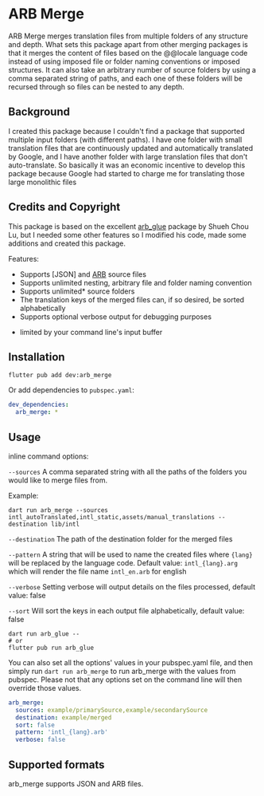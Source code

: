 # ARB Merge

ARB Merge merges translation files from multiple folders of any structure and depth.
What sets this package apart from other merging packages is that it merges the content of files
based on the @@locale language code instead of using imposed file or folder naming conventions or imposed structures.
It can also take an arbitrary number of source folders by using a comma separated string of paths,
and each one of these folders will be recursed through so files can be nested to any depth.

## Background

I created this package because I couldn't find a package that supported multiple input folders (with different paths).
I have one folder with small translation files that are continuously updated and automatically translated by Google,
and I have another folder with large translation files that don't auto-translate.
So basically it was an economic incentive to develop this package because Google had started to charge me for
translating those large monolithic files

## Credits and Copyright
This package is based on the excellent [arb_glue] package by Shueh Chou Lu, but I needed some other
features so I modified his code, made some additions and created this package.


Features:

-   Supports [JSON] and [ARB] source files
-   Supports unlimited nesting, arbitrary file and folder naming convention
-   Supports unlimited* source folders
-   The translation keys of the merged files can, if so desired, be sorted alphabetically
-   Supports optional verbose output for debugging purposes

* limited by your command line's input buffer

## Installation

```shell
flutter pub add dev:arb_merge
```

Or add dependencies to `pubspec.yaml`:

```yaml
dev_dependencies:
  arb_merge: *
```

## Usage

inline command options:

`--sources`
A comma separated string with all the paths of the folders you would like to merge files from.

Example:
```shell
dart run arb_merge --sources intl_autoTranslated,intl_static,assets/manual_translations --destination lib/intl
```

`--destination`
The path of the destination folder for the merged files

`--pattern`
A string that will be used to name the created files where `{lang}` will be replaced by the language code.
Default value: `intl_{lang}.arg` which will render the file name `intl_en.arb` for english 

`--verbose` 
Setting verbose will output details on the files processed, default value: false

`--sort`
Will sort the keys in each output file alphabetically, default value: false

```shell
dart run arb_glue --
# or
flutter pub run arb_glue
```

You can also set all the options' values in your pubspec.yaml file,
and then simply run `dart run arb_merge` to run arb_merge with the values from pubspec.
Please not that any options set on the command line will then override those values.

```yaml
arb_merge:
  sources: example/primarySource,example/secondarySource
  destination: example/merged
  sort: false
  pattern: 'intl_{lang}.arb'
  verbose: false
```

## Supported formats

arb_merge supports JSON and ARB files.


[ARB]: https://github.com/google/app-resource-bundle/wiki/ApplicationResourceBundleSpecification
[arb_glue]: https://github.com/evan361425/flutter-arb-glue
